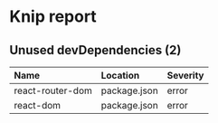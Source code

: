 # Knip report

## Unused devDependencies (2)

| Name | Location | Severity |
| :--------------- | :----------- | :------- |
| react-router-dom | package.json | error |
| react-dom | package.json | error |


